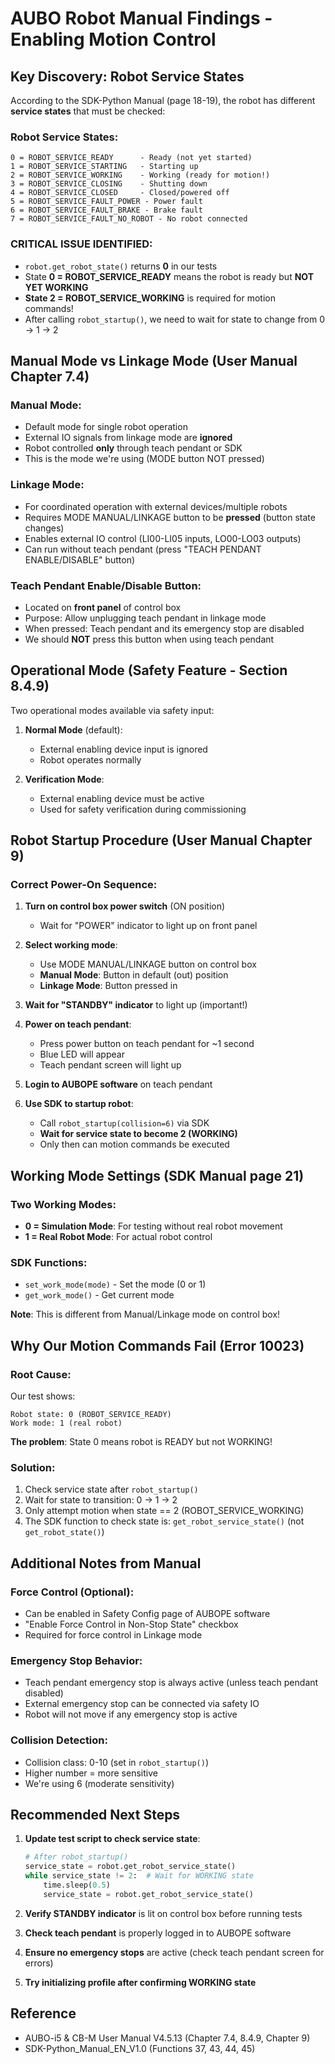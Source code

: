 # AUBO Robot Manual Findings - Enabling Motion Control

## Key Discovery: Robot Service States

According to the SDK-Python Manual (page 18-19), the robot has different **service states** that must be checked:

### Robot Service States:
```
0 = ROBOT_SERVICE_READY      - Ready (not yet started)
1 = ROBOT_SERVICE_STARTING   - Starting up
2 = ROBOT_SERVICE_WORKING    - Working (ready for motion!)
3 = ROBOT_SERVICE_CLOSING    - Shutting down
4 = ROBOT_SERVICE_CLOSED     - Closed/powered off
5 = ROBOT_SERVICE_FAULT_POWER - Power fault
6 = ROBOT_SERVICE_FAULT_BRAKE - Brake fault
7 = ROBOT_SERVICE_FAULT_NO_ROBOT - No robot connected
```

### **CRITICAL ISSUE IDENTIFIED:**
- `robot.get_robot_state()` returns **0** in our tests
- State **0 = ROBOT_SERVICE_READY** means the robot is ready but **NOT YET WORKING**
- **State 2 = ROBOT_SERVICE_WORKING** is required for motion commands!
- After calling `robot_startup()`, we need to wait for state to change from 0 → 1 → 2

## Manual Mode vs Linkage Mode (User Manual Chapter 7.4)

### Manual Mode:
- Default mode for single robot operation
- External IO signals from linkage mode are **ignored**
- Robot controlled **only** through teach pendant or SDK
- This is the mode we're using (MODE button NOT pressed)

### Linkage Mode:
- For coordinated operation with external devices/multiple robots
- Requires MODE MANUAL/LINKAGE button to be **pressed** (button state changes)
- Enables external IO control (LI00-LI05 inputs, LO00-LO03 outputs)
- Can run without teach pendant (press "TEACH PENDANT ENABLE/DISABLE" button)

### Teach Pendant Enable/Disable Button:
- Located on **front panel** of control box
- Purpose: Allow unplugging teach pendant in linkage mode
- When pressed: Teach pendant and its emergency stop are disabled
- We should **NOT** press this button when using teach pendant

## Operational Mode (Safety Feature - Section 8.4.9)

Two operational modes available via safety input:

1. **Normal Mode** (default):
   - External enabling device input is ignored
   - Robot operates normally

2. **Verification Mode**:
   - External enabling device must be active
   - Used for safety verification during commissioning

## Robot Startup Procedure (User Manual Chapter 9)

### Correct Power-On Sequence:
1. **Turn on control box power switch** (ON position)
   - Wait for "POWER" indicator to light up on front panel

2. **Select working mode**:
   - Use MODE MANUAL/LINKAGE button on control box
   - **Manual Mode**: Button in default (out) position
   - **Linkage Mode**: Button pressed in

3. **Wait for "STANDBY" indicator** to light up (important!)

4. **Power on teach pendant**:
   - Press power button on teach pendant for ~1 second
   - Blue LED will appear
   - Teach pendant screen will light up

5. **Login to AUBOPE software** on teach pendant

6. **Use SDK to startup robot**:
   - Call `robot_startup(collision=6)` via SDK
   - **Wait for service state to become 2 (WORKING)**
   - Only then can motion commands be executed

## Working Mode Settings (SDK Manual page 21)

### Two Working Modes:
- **0 = Simulation Mode**: For testing without real robot movement
- **1 = Real Robot Mode**: For actual robot control

### SDK Functions:
- `set_work_mode(mode)` - Set the mode (0 or 1)
- `get_work_mode()` - Get current mode

**Note**: This is different from Manual/Linkage mode on control box!

## Why Our Motion Commands Fail (Error 10023)

### Root Cause:
Our test shows:
```
Robot state: 0 (ROBOT_SERVICE_READY)
Work mode: 1 (real robot)
```

**The problem**: State 0 means robot is READY but not WORKING!

### Solution:
1. Check service state after `robot_startup()`
2. Wait for state to transition: 0 → 1 → 2
3. Only attempt motion when state == 2 (ROBOT_SERVICE_WORKING)
4. The SDK function to check state is: `get_robot_service_state()` (not `get_robot_state()`)

## Additional Notes from Manual

### Force Control (Optional):
- Can be enabled in Safety Config page of AUBOPE software
- "Enable Force Control in Non-Stop State" checkbox
- Required for force control in Linkage mode

### Emergency Stop Behavior:
- Teach pendant emergency stop is always active (unless teach pendant disabled)
- External emergency stop can be connected via safety IO
- Robot will not move if any emergency stop is active

### Collision Detection:
- Collision class: 0-10 (set in `robot_startup()`)
- Higher number = more sensitive
- We're using 6 (moderate sensitivity)

## Recommended Next Steps

1. **Update test script to check service state**:
   ```python
   # After robot_startup()
   service_state = robot.get_robot_service_state()
   while service_state != 2:  # Wait for WORKING state
       time.sleep(0.5)
       service_state = robot.get_robot_service_state()
   ```

2. **Verify STANDBY indicator** is lit on control box before running tests

3. **Check teach pendant** is properly logged in to AUBOPE software

4. **Ensure no emergency stops** are active (check teach pendant screen for errors)

5. **Try initializing profile after confirming WORKING state**

## Reference
- AUBO-i5 & CB-M User Manual V4.5.13 (Chapter 7.4, 8.4.9, Chapter 9)
- SDK-Python_Manual_EN_V1.0 (Functions 37, 43, 44, 45)
